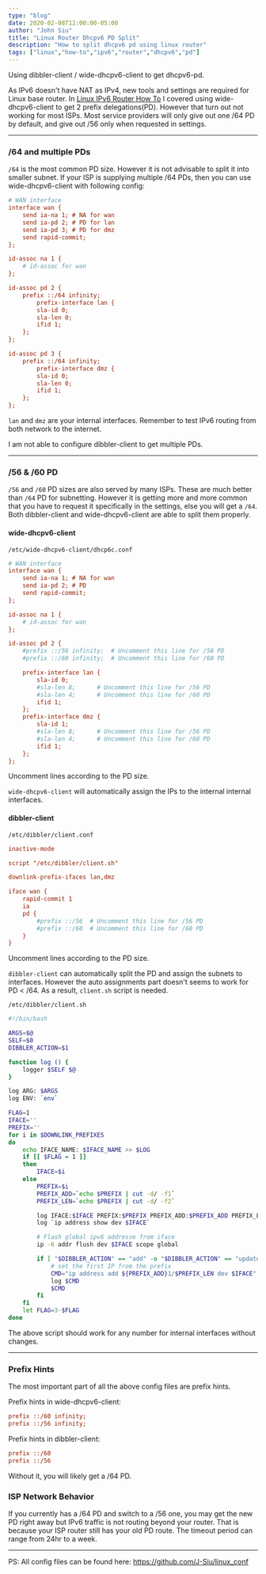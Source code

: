```yaml
---
type: "blog"
date: 2020-02-08T12:00:00-05:00
author: "John Siu"
title: "Linux Router Dhcpv6 PD Split"
description: "How to split dhcpv6 pd using linux router"
tags: ["linux","how-to","ipv6","router","dhcpv6","pd"]
---
```

Using dibbler-client / wide-dhcpv6-client to get dhcpv6-pd.
<!--more-->

As IPv6 doesn't have NAT as IPv4, new tools and settings are required for Linux base router. In [Linux IPv6 Router How To](/blog/linux-router) I covered using wide-dhcpv6-client to get 2 prefix delegations(PD). However that turn out not working for most ISPs. Most service providers will only give out one /64 PD by default, and give out /56 only when requested in settings.

---

### /64 and multiple PDs

`/64` is the most common PD size. However it is not advisable to split it into smaller subnet. If your ISP is supplying multiple /64 PDs, then you can use wide-dhcpv6-client with following config:

```ini
# WAN interface
interface wan {
	send ia-na 1; # NA for wan
	send ia-pd 2; # PD for lan
	send ia-pd 3; # PD for dmz
	send rapid-commit;
};

id-assoc na 1 {
	# id-assoc for wan
};

id-assoc pd 2 {
	prefix ::/64 infinity;
		prefix-interface lan {
		sla-id 0;
		sla-len 0;
		ifid 1;
	};
};

id-assoc pd 3 {
	prefix ::/64 infinity;
		prefix-interface dmz {
		sla-id 0;
		sla-len 0;
		ifid 1;
	};
};
```

`lan` and `dmz` are your internal interfaces. Remember to test IPv6 routing from both network to the internet.

I am not able to configure dibbler-client to get multiple PDs.

---

### /56 & /60 PD

`/56` and `/60` PD sizes are also served by many ISPs. These are much better than `/64` PD for subnetting. However it is getting more and more common that you have to request it specifically in the settings, else you will get a `/64`. Both dibbler-client and wide-dhcpv6-client are able to split them properly.

#### wide-dhcpv6-client

`/etc/wide-dhcpv6-client/dhcp6c.conf`

```ini
# WAN interface
interface wan {
	send ia-na 1; # NA for wan
	send ia-pd 2; # PD
	send rapid-commit;
};

id-assoc na 1 {
	# id-assoc for wan
};

id-assoc pd 2 {
	#prefix ::/56 infinity;  # Uncomment this line for /56 PD
	#prefix ::/60 infinity;  # Uncomment this line for /60 PD

	prefix-interface lan {
		sla-id 0;
		#sla-len 8;      # Uncomment this line for /56 PD
		#sla-len 4;      # Uncomment this line for /60 PD
		ifid 1;
	};
	prefix-interface dmz {
		sla-id 1;
		#sla-len 8;      # Uncomment this line for /56 PD
		#sla-len 4;      # Uncomment this line for /60 PD
		ifid 1;
	};
};
```

Uncomment lines according to the PD size.

`wide-dhcpv6-client` will automatically assign the IPs to the internal internal interfaces.

#### dibbler-client

`/etc/dibbler/client.conf`

```ini
inactive-mode

script "/etc/dibbler/client.sh"

downlink-prefix-ifaces lan,dmz

iface wan {
	rapid-commit 1
	ia
	pd {
		#prefix ::/56  # Uncomment this line for /56 PD
		#prefix ::/60  # Uncomment this line for /60 PD
	}
}
```

Uncomment lines according to the PD size.

`dibbler-client` can automatically split the PD and assign the subnets to interfaces. However the auto assignments part doesn't seems to work for PD < /64. As a result, `client.sh` script is needed.

`/etc/dibbler/client.sh`

```sh
#!/bin/bash

ARGS=$@
SELF=$0
DIBBLER_ACTION=$1

function log () {
	logger $SELF $@
}

log ARG: $ARGS
log ENV: `env`

FLAG=1
IFACE=''
PREFIX=''
for i in $DOWNLINK_PREFIXES
do
	echo IFACE_NAME: $IFACE_NAME >> $LOG
	if [[ $FLAG = 1 ]]
	then
		IFACE=$i
	else
		PREFIX=$i
		PREFIX_ADD=`echo $PREFIX | cut -d/ -f1`
		PREFIX_LEN=`echo $PREFIX | cut -d/ -f2`

		log IFACE:$IFACE PREFIX:$PREFIX PREFIX_ADD:$PREFIX_ADD PREFIX_LEN:$PREFIX_LE
		log `ip address show dev $IFACE`

		# Flash global ipv6 addresse from iface
		ip -6 addr flush dev $IFACE scope global

		if [ "$DIBBLER_ACTION" == "add" -o "$DIBBLER_ACTION" == "update" ]; then
			# set the first IP from the prefix
			CMD="ip address add ${PREFIX_ADD}1/$PREFIX_LEN dev $IFACE"
			log $CMD
			$CMD
		fi
	fi
	let FLAG=3-$FLAG
done
```

The above script should work for any number for internal interfaces without changes.

---

### Prefix Hints

The most important part of all the above config files are prefix hints.

Prefix hints in wide-dhcpv6-client:

```ini
prefix ::/60 infinity;
prefix ::/56 infinity;
```

Prefix hints in dibbler-client:

```ini
prefix ::/60
prefix ::/56
```

Without it, you will likely get a /64 PD.

### ISP Network Behavior

If you currently has a /64 PD and switch to a /56 one, you may get the new PD right away but IPv6 traffic is not routing beyond your router. That is because your ISP router still has your old PD route. The timeout period can range from 24hr to a week.

---

PS: All config files can be found here: https://github.com/J-Siu/linux_conf